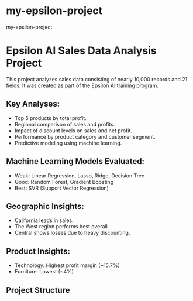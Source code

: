 # my-epsilon-project
my-epsilon-project
# Epsilon AI Sales Data Analysis Project

This project analyzes sales data consisting of nearly 10,000 records and 21 fields. It was created as part of the Epsilon AI training program.

##  Key Analyses:
- Top 5 products by total profit.
- Regional comparison of sales and profits.
- Impact of discount levels on sales and net profit.
- Performance by product category and customer segment.
- Predictive modeling using machine learning.

##  Machine Learning Models Evaluated:
- Weak: Linear Regression, Lasso, Ridge, Decision Tree
- Good: Random Forest, Gradient Boosting
- Best: SVR (Support Vector Regression)

##  Geographic Insights:
- California leads in sales.
- The West region performs best overall.
- Central shows losses due to heavy discounting.

##  Product Insights:
- Technology: Highest profit margin (~15.7%)
- Furniture: Lowest (~4%)

##  Project Structure

